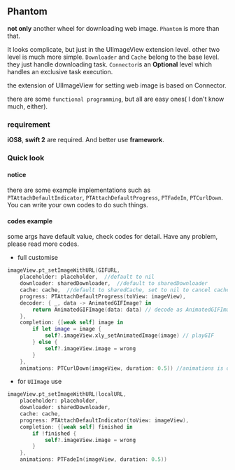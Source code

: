 ## Phantom ##

**not only** another wheel for downloading web image. `Phantom` is more than that.

It looks complicate, but just in the UIImageView extension level. other two level is much more simple.
`Downloader` and `Cache` belong to the base level. they just handle downloading task. `Connector`is an **Optional** level which handles an exclusive task execution. 

the extension of UIImageView for setting web image is based on Connector.

there are some `functional programming`, but all are easy ones( I don't know much, either).

### requirement ###

**iOS8**, **swift 2** are required. And better use **framework**.

### Quick look ###

#### notice
there are some example implementations such as `PTAttachDefaultIndicator`, `PTAttachDefaultProgress`, `PTFadeIn`, `PTCurlDown`. You can write your own codes to do such things.

#### codes example

some args have default value, check codes for detail.
Have any problem, please read more codes.

* full customise
```swift
imageView.pt_setImageWithURL(GIFURL, 
    placeholder: placeholder,  //default to nil
    downloader: sharedDownloader,  //default to sharedDownloader
    cache: cache,  //default to sharedCache, set to nil to cancel cache.
    progress: PTAttachDefaultProgress(toView: imageView),
    decoder: { _, data -> AnimatedGIFImage? in
        return AnimatedGIFImage(data: data) // decode as AnimatedGIFImage
    },
    completion: {[weak self] image in
        if let image = image {
            self?.imageView.xly_setAnimatedImage(image) // playGIF
        } else {
            self?.imageView.image = wrong
        }
    },
    animations: PTCurlDown(imageView, duration: 0.5)) //animations is default to nil

```

* for `UIImage` use
```swift
imageView.pt_setImageWithURL(localURL, 
    placeholder: placeholder,
    downloader: sharedDownloader,
    cache: cache,
    progress: PTAttachDefaultIndicator(toView: imageView),
    completion: {[weak self] finished in
        if !finished { 
            self?.imageView.image = wrong 
        }
    },
    animations: PTFadeIn(imageView, duration: 0.5))

```
